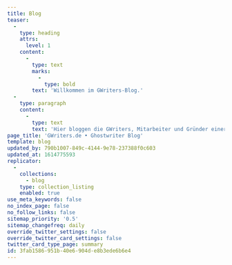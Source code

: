 ```yaml
---
title: Blog
teaser:
  -
    type: heading
    attrs:
      level: 1
    content:
      -
        type: text
        marks:
          -
            type: bold
        text: 'Willkommen im GWriters-Blog.'
  -
    type: paragraph
    content:
      -
        type: text
        text: 'Hier bloggen die GWriters, Mitarbeiter und Gründer einer der größten Agenturen für akademische Ghostwriter, Lektoren und Coaches. Du findest in diesem Blog Informationen zur akademischen Ghostwriter-Branche, der deutschen Hochschullandschaft und zahlreiche Tipps zum Schreiben wissenschaftlicher Arbeiten.'
page_title: 'GWriters.de • Ghostwriter Blog'
template: blog
updated_by: 790b1007-849c-4144-9e78-237388f0c603
updated_at: 1614775593
replicator:
  -
    collections:
      - blog
    type: collection_listing
    enabled: true
use_meta_keywords: false
no_index_page: false
no_follow_links: false
sitemap_priority: '0.5'
sitemap_changefreq: daily
override_twitter_settings: false
override_twitter_card_settings: false
twitter_card_type_page: summary
id: 3fab1586-951b-40e6-904d-e8b3ede6b6e4
---
```

